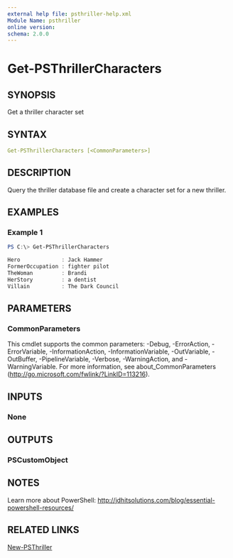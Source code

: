```yaml
---
external help file: psthriller-help.xml
Module Name: psthriller
online version:
schema: 2.0.0
---
```


# Get-PSThrillerCharacters

## SYNOPSIS

Get a thriller character set

## SYNTAX

```yaml
Get-PSThrillerCharacters [<CommonParameters>]
```

## DESCRIPTION

Query the thriller database file and create a character set for a new thriller.

## EXAMPLES

### Example 1

```powershell
PS C:\> Get-PSThrillerCharacters

Hero             : Jack Hammer
FormerOccupation : fighter pilot
TheWoman         : Brandi
HerStory         : a dentist
Villain          : The Dark Council
```

## PARAMETERS

### CommonParameters

This cmdlet supports the common parameters: -Debug, -ErrorAction, -ErrorVariable, -InformationAction, -InformationVariable, -OutVariable, -OutBuffer, -PipelineVariable, -Verbose, -WarningAction, and -WarningVariable.
For more information, see about_CommonParameters (http://go.microsoft.com/fwlink/?LinkID=113216).

## INPUTS

### None

## OUTPUTS

### PSCustomObject

## NOTES

Learn more about PowerShell: http://jdhitsolutions.com/blog/essential-powershell-resources/

## RELATED LINKS

[New-PSThriller]()